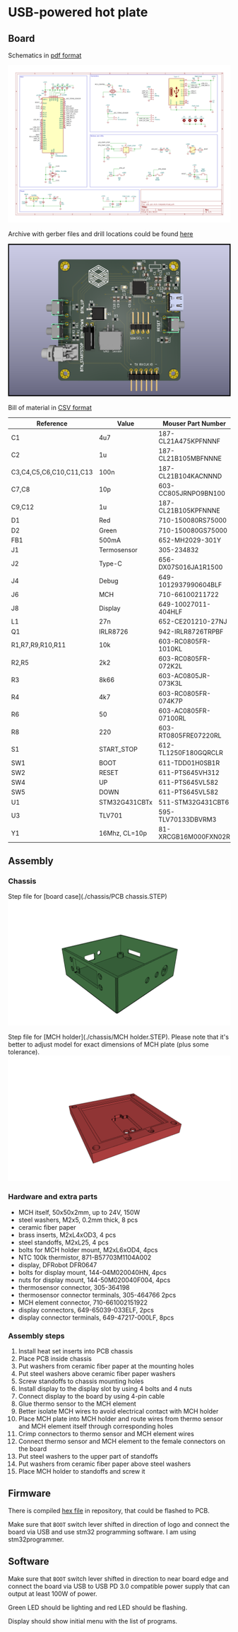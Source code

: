 # USB-powered hot plate

## Board

Schematics in [pdf format](./pcb/usb-pd-mch-hotplate.pdf)

![schematic](./images/schematic.png)

Archive with gerber files and drill locations could be found [here](./pcb/manufacturing/manufacturing.zip)

![pcb](./images/pcb.png)

Bill of material in [CSV format](./pcb/usb-pd-mch-hotplate.csv)

|Reference              |Value        |Mouser Part Number  |Qty|DNP|
|-----------------------|-------------|--------------------|---|---|
|C1                     |4u7          |187-CL21A475KPFNNNF |1  |   |
|C2                     |1u           |187-CL21B105MBFNNNE |1  |   |
|C3,C4,C5,C6,C10,C11,C13|100n         |187-CL21B104KACNNND |7  |   |
|C7,C8                  |10p          |603-CC805JRNPO9BN100|2  |   |
|C9,C12                 |1u           |187-CL21B105KPFNNNE |2  |   |
|D1                     |Red          |710-150080RS75000   |1  |   |
|D2                     |Green        |710-150080GS75000   |1  |   |
|FB1                    |500mA        |652-MH2029-301Y     |1  |   |
|J1                     |Termosensor  |305-234832          |1  |   |
|J2                     |Type-C       |656-DX07S016JA1R1500|1  |   |
|J4                     |Debug        |649-1012937990604BLF|1  |   |
|J6                     |MCH          |710-66100211722     |1  |   |
|J8                     |Display      |649-10027011-404HLF |1  |   |
|L1                     |27n          |652-CE201210-27NJ   |1  |   |
|Q1                     |IRLR8726     |942-IRLR8726TRPBF   |1  |   |
|R1,R7,R9,R10,R11       |10k          |603-RC0805FR-1010KL |5  |   |
|R2,R5                  |2k2          |603-RC0805FR-072K2L |2  |   |
|R3                     |8k66         |603-AC0805JR-073K3L |1  |   |
|R4                     |4k7          |603-RC0805FR-074K7P |1  |   |
|R6                     |50           |603-AC0805FR-07100RL|1  |   |
|R8                     |220          |603-RT0805FRE07220RL|1  |   |
|S1                     |START_STOP   |612-TL1250F180GQRCLR|1  |   |
|SW1                    |BOOT         |611-TDD01H0SB1R     |1  |   |
|SW2                    |RESET        |611-PTS645VH312     |1  |   |
|SW4                    |UP           |611-PTS645VL582     |1  |   |
|SW5                    |DOWN         |611-PTS645VL582     |1  |   |
|U1                     |STM32G431CBTx| 511-STM32G431CBT6  |1  |   |
|U3                     |TLV701       |595-TLV70133DBVRM3  |1  |   |
|Y1                     |16Mhz, CL=10p|81-XRCGB16M000FXN02R|1  |   |

## Assembly

### Chassis

Step file for [board case](./chassis/PCB chassis.STEP)
![chassis](./images/chassis.png)

Step file for [MCH holder](./chassis/MCH holder.STEP). Please note that it's better to adjust model for exact dimensions of MCH plate (plus some tolerance).
![holder](./images/holder.png)

### Hardware and extra parts

- MCH itself, 50x50x2mm, up to 24V, 150W
- steel washers, M2x5, 0.2mm thick, 8 pcs
- ceramic fiber paper
- brass inserts, M2xL4xOD3, 4 pcs
- steel standoffs, M2xL25, 4 pcs
- bolts for MCH holder mount, M2xL6xOD4, 4pcs
- NTC 100k thermistor, 	871-B57703M1104A002
- display, DFRobot DFR0647
- bolts for display mount, 144-04M020040HN, 4pcs
- nuts for display mount, 144-50M020040F004, 4pcs
- thermosensor connector, 305-364198
- thermosensor connector terminals, 305-464766 2pcs
- MCH element connector, 710-661002151922
- display connectors, 649-65039-033ELF, 2pcs
- display connector terminals, 649-47217-000LF, 8pcs

### Assembly steps

1. Install heat set inserts into PCB chassis
2. Place PCB inside chassis
3. Put washers from ceramic fiber paper at the mounting holes
4. Put steel washers above ceramic fiber paper washers
5. Screw standoffs to chassis mounting holes
6. Install display to the display slot by using 4 bolts and 4 nuts
7. Connect display to the board by using 4-pin cable
8. Glue thermo sensor to the MCH element
9. Better isolate MCH wires to avoid electrical contact with MCH holder
10. Place MCH plate into MCH holder and route wires from thermo sensor and MCH element itself through corresponding holes
11. Crimp connectors to thermo sensor and MCH element wires
12. Connect thermo sensor and MCH element to the female connectors on the board
13. Put steel washers to the upper part of standoffs 
14. Put washers from ceramic fiber paper above steel washers
15. Place MCH holder to standoffs and screw it

## Firmware

There is compiled [hex file](./firmware/bin/usb-pd-mch-hotplate.hex) in repository, that could be flashed to PCB.

Make sure that `BOOT` switch lever shifted in direction of logo and connect the board via USB and use stm32 programming software. I am using stm32programmer.


## Software

Make sure that `BOOT` switch lever shifted in direction to near board edge and connect the board via USB to USB PD 3.0 compatible power supply that can output at least 100W of power. 

Green LED should be lighting and red LED should be flashing.

Display should show initial menu with the list of programs.